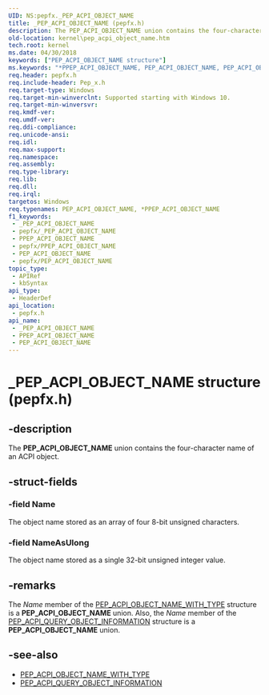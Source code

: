 ```yaml
---
UID: NS:pepfx._PEP_ACPI_OBJECT_NAME
title: _PEP_ACPI_OBJECT_NAME (pepfx.h)
description: The PEP_ACPI_OBJECT_NAME union contains the four-character name of an ACPI object.
old-location: kernel\pep_acpi_object_name.htm
tech.root: kernel
ms.date: 04/30/2018
keywords: ["PEP_ACPI_OBJECT_NAME structure"]
ms.keywords: "*PPEP_ACPI_OBJECT_NAME, PEP_ACPI_OBJECT_NAME, PEP_ACPI_OBJECT_NAME union [Kernel-Mode Driver Architecture], _PEP_ACPI_OBJECT_NAME, kernel.pep_acpi_object_name, pepfx/PEP_ACPI_OBJECT_NAME"
req.header: pepfx.h
req.include-header: Pep_x.h
req.target-type: Windows
req.target-min-winverclnt: Supported starting with Windows 10.
req.target-min-winversvr: 
req.kmdf-ver: 
req.umdf-ver: 
req.ddi-compliance: 
req.unicode-ansi: 
req.idl: 
req.max-support: 
req.namespace: 
req.assembly: 
req.type-library: 
req.lib: 
req.dll: 
req.irql: 
targetos: Windows
req.typenames: PEP_ACPI_OBJECT_NAME, *PPEP_ACPI_OBJECT_NAME
f1_keywords:
 - _PEP_ACPI_OBJECT_NAME
 - pepfx/_PEP_ACPI_OBJECT_NAME
 - PPEP_ACPI_OBJECT_NAME
 - pepfx/PPEP_ACPI_OBJECT_NAME
 - PEP_ACPI_OBJECT_NAME
 - pepfx/PEP_ACPI_OBJECT_NAME
topic_type:
 - APIRef
 - kbSyntax
api_type:
 - HeaderDef
api_location:
 - pepfx.h
api_name:
 - _PEP_ACPI_OBJECT_NAME
 - PPEP_ACPI_OBJECT_NAME
 - PEP_ACPI_OBJECT_NAME
---
```


# _PEP_ACPI_OBJECT_NAME structure (pepfx.h)

## -description

The **PEP_ACPI_OBJECT_NAME** union contains the four-character name of an ACPI object.

## -struct-fields

### -field Name

The object name stored as an array of four 8-bit unsigned characters.

### -field NameAsUlong

The object name stored as a single 32-bit unsigned integer value.

## -remarks

The *Name* member of the [PEP_ACPI_OBJECT_NAME_WITH_TYPE](./ns-pepfx-_pep_acpi_object_name_with_type.md) structure is a **PEP_ACPI_OBJECT_NAME** union. Also, the *Name* member of the [PEP_ACPI_QUERY_OBJECT_INFORMATION](./ns-pepfx-_pep_acpi_query_object_information.md) structure is a **PEP_ACPI_OBJECT_NAME** union.

## -see-also

- [PEP_ACPI_OBJECT_NAME_WITH_TYPE](./ns-pepfx-_pep_acpi_object_name_with_type.md)
- [PEP_ACPI_QUERY_OBJECT_INFORMATION](./ns-pepfx-_pep_acpi_query_object_information.md)
